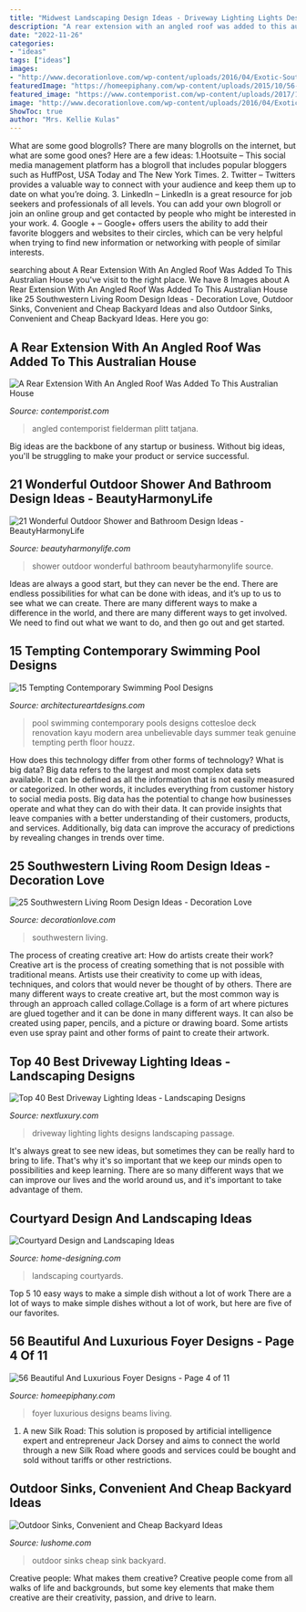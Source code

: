 ```yaml
---
title: "Midwest Landscaping Design Ideas - Driveway Lighting Lights Designs Landscaping Passage"
description: "A rear extension with an angled roof was added to this australian house"
date: "2022-11-26"
categories:
- "ideas"
tags: ["ideas"]
images:
- "http://www.decorationlove.com/wp-content/uploads/2016/04/Exotic-Southwestern-Living-Room-Design-1.jpg"
featuredImage: "https://homeepiphany.com/wp-content/uploads/2015/10/56-Beautiful-And-Luxurious-Foyer-Designs-19.jpg"
featured_image: "https://www.contemporist.com/wp-content/uploads/2017/10/modern-house-extension-architecture-241017-751-02.jpg"
image: "http://www.decorationlove.com/wp-content/uploads/2016/04/Exotic-Southwestern-Living-Room-Design-1.jpg"
ShowToc: true
author: "Mrs. Kellie Kulas"
---
```



What are some good blogrolls?
There are many blogrolls on the internet, but what are some good ones? Here are a few ideas: 1.Hootsuite – This social media management platform has a blogroll that includes popular bloggers such as HuffPost, USA Today and The New York Times. 
2. Twitter – Twitters provides a valuable way to connect with your audience and keep them up to date on what you’re doing. 
3. LinkedIn – LinkedIn is a great resource for job seekers and professionals of all levels. You can add your own blogroll or join an online group and get contacted by people who might be interested in your work. 
4. Google + – Google+ offers users the ability to add their favorite bloggers and websites to their circles, which can be very helpful when trying to find new information or networking with people of similar interests.

	

		
searching about A Rear Extension With An Angled Roof Was Added To This Australian House you've visit to the right place. We have 8 Images about A Rear Extension With An Angled Roof Was Added To This Australian House like 25 Southwestern Living Room Design Ideas - Decoration Love, Outdoor Sinks, Convenient and Cheap Backyard Ideas and also Outdoor Sinks, Convenient and Cheap Backyard Ideas. Here you go:
		
    
## A Rear Extension With An Angled Roof Was Added To This Australian House

<img loading=lazy src="https://www.contemporist.com/wp-content/uploads/2017/10/modern-house-extension-architecture-241017-751-02.jpg" onerror="this.onerror=null;this.src='https://tse3.mm.bing.net/th?id=OIP.iur3dFaUOsZHLccuyWM-QgHaQI&amp;pid=15.1';" alt="A Rear Extension With An Angled Roof Was Added To This Australian House">

_Source: contemporist.com_

>angled contemporist fielderman plitt tatjana. 

	

Big ideas are the backbone of any startup or business. Without big ideas, you'll be struggling to make your product or service successful.

    
## 21 Wonderful Outdoor Shower And Bathroom Design Ideas - BeautyHarmonyLife

<img loading=lazy src="https://beautyharmonylife.com/wp-content/uploads/2013/10/4f4b317fb94ab.jpg" onerror="this.onerror=null;this.src='https://tse2.mm.bing.net/th?id=OIP.hkbEkrtD6laufFW0J3wJYQHaLI&amp;pid=15.1';" alt="21 Wonderful Outdoor Shower and Bathroom Design Ideas - BeautyHarmonyLife">

_Source: beautyharmonylife.com_

>shower outdoor wonderful bathroom beautyharmonylife source. 

	

Ideas are always a good start, but they can never be the end. There are endless possibilities for what can be done with ideas, and it’s up to us to see what we can create. There are many different ways to make a difference in the world, and there are many different ways to get involved. We need to find out what we want to do, and then go out and get started.

    
## 15 Tempting Contemporary Swimming Pool Designs

<img loading=lazy src="https://www.architectureartdesigns.com/wp-content/uploads/2014/09/15-Tempting-Contemporary-Swimming-Pool-Designs-15-630x945.jpg" onerror="this.onerror=null;this.src='https://tse2.mm.bing.net/th?id=OIP.D1TRPCN_K6I5CD5wQrDIWwHaLH&amp;pid=15.1';" alt="15 Tempting Contemporary Swimming Pool Designs">

_Source: architectureartdesigns.com_

>pool swimming contemporary pools designs cottesloe deck renovation kayu modern area unbelievable days summer teak genuine tempting perth floor houzz. 

	

How does this technology differ from other forms of technology?
What is big data? Big data refers to the largest and most complex data sets available. It can be defined as all the information that is not easily measured or categorized. In other words, it includes everything from customer history to social media posts.
Big data has the potential to change how businesses operate and what they can do with their data. It can provide insights that leave companies with a better understanding of their customers, products, and services. Additionally, big data can improve the accuracy of predictions by revealing changes in trends over time.

    
## 25 Southwestern Living Room Design Ideas - Decoration Love

<img loading=lazy src="http://www.decorationlove.com/wp-content/uploads/2016/04/Exotic-Southwestern-Living-Room-Design-1.jpg" onerror="this.onerror=null;this.src='https://tse3.mm.bing.net/th?id=OIP.d_Asc5F5REZ1kHfGzcc7NQHaLT&amp;pid=15.1';" alt="25 Southwestern Living Room Design Ideas - Decoration Love">

_Source: decorationlove.com_

>southwestern living. 

	

The process of creating creative art: How do artists create their work?
Creative art is the process of creating something that is not possible with traditional means. Artists use their creativity to come up with ideas, techniques, and colors that would never be thought of by others. There are many different ways to create creative art, but the most common way is through an approach called collage.Collage is a form of art where pictures are glued together and it can be done in many different ways. It can also be created using paper, pencils, and a picture or drawing board. Some artists even use spray paint and other forms of paint to create their artwork.

    
## Top 40 Best Driveway Lighting Ideas - Landscaping Designs

<img loading=lazy src="http://nextluxury.com/wp-content/uploads/flood-lights-design-ideas-for-driveway-lighting.jpg" onerror="this.onerror=null;this.src='https://tse1.mm.bing.net/th?id=OIP.OJUphKWUMfJC7A8aqFNBwgAAAA&amp;pid=15.1';" alt="Top 40 Best Driveway Lighting Ideas - Landscaping Designs">

_Source: nextluxury.com_

>driveway lighting lights designs landscaping passage. 

	

It's always great to see new ideas, but sometimes they can be really hard to bring to life. That's why it's so important that we keep our minds open to possibilities and keep learning. There are so many different ways that we can improve our lives and the world around us, and it's important to take advantage of them.

    
## Courtyard Design And Landscaping Ideas

<img loading=lazy src="http://cdn.home-designing.com/wp-content/uploads/2010/10/Central-Courtyard-beautiful-designs-by-Zorrodesigns.jpg" onerror="this.onerror=null;this.src='https://tse2.mm.bing.net/th?id=OIP.00AVED_9FoX5MxL9r3ZxVgHaLH&amp;pid=15.1';" alt="Courtyard Design and Landscaping Ideas">

_Source: home-designing.com_

>landscaping courtyards. 

	

Top 5 10 easy ways to make a simple dish without a lot of work
There are a lot of ways to make simple dishes without a lot of work, but here are five of our favorites.

    
## 56 Beautiful And Luxurious Foyer Designs - Page 4 Of 11

<img loading=lazy src="https://homeepiphany.com/wp-content/uploads/2015/10/56-Beautiful-And-Luxurious-Foyer-Designs-19.jpg" onerror="this.onerror=null;this.src='https://tse3.mm.bing.net/th?id=OIP.6VFW1-DLjicUEQfnFDAdbAHaLJ&amp;pid=15.1';" alt="56 Beautiful And Luxurious Foyer Designs - Page 4 of 11">

_Source: homeepiphany.com_

>foyer luxurious designs beams living. 

	

1. A new Silk Road: This solution is proposed by artificial intelligence expert and entrepreneur Jack Dorsey and aims to connect the world through a new Silk Road where goods and services could be bought and sold without tariffs or other restrictions.

    
## Outdoor Sinks, Convenient And Cheap Backyard Ideas

<img loading=lazy src="https://www.lushome.com/wp-content/uploads/2020/10/outdoor-sink-backyard-ideas-2.jpg" onerror="this.onerror=null;this.src='https://tse2.mm.bing.net/th?id=OIP.dA5sl6tmBLXd8Q4zQys4KwHaJ3&amp;pid=15.1';" alt="Outdoor Sinks, Convenient and Cheap Backyard Ideas">

_Source: lushome.com_

>outdoor sinks cheap sink backyard. 

	

Creative people: What makes them creative?
Creative people come from all walks of life and backgrounds, but some key elements that make them creative are their creativity, passion, and drive to learn.

